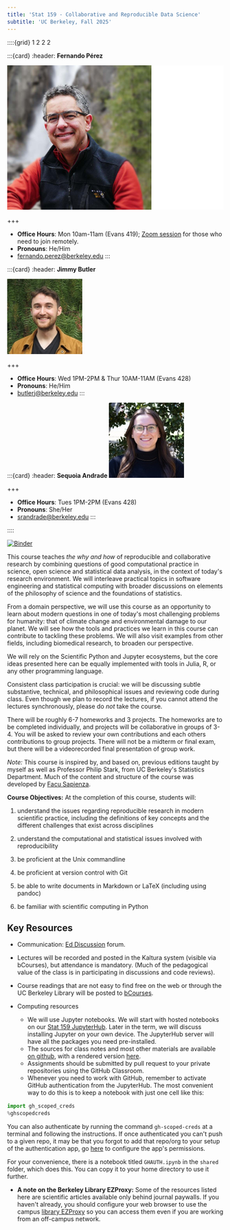 ```yaml
---
title: 'Stat 159 - Collaborative and Reproducible Data Science'
subtitle: 'UC Berkeley, Fall 2025'
---
```


::::{grid} 1 2 2 2

:::{card}
:header: **Fernando Pérez**

![Fernando Pérez](images/perez.png)

+++

* **Office Hours**: Mon 10am-11am (Evans 419); [Zoom session](https://berkeley.zoom.us/j/95027833312?pwd=c60W5ii4fypGD3TUo5GDo1aQL25xES.1) for those who need to join remotely.
* **Pronouns**: He/Him
* [fernando.perez@berkeley.edu](mailto:fernando.perez@berkeley.edu)
:::

:::{card}
:header: **Jimmy Butler**

![Jimmy Butler](images/butler.jpg)

+++

* **Office Hours**: Wed 1PM-2PM & Thur 10AM-11AM (Evans 428)
* **Pronouns**: He/Him
* [butlerj@berkeley.edu](mailto:butlerj@berkeley.edu)
:::

:::{card}
:header: **Sequoia Andrade**
![Sequoia Andrade](images/andrade.jpg)

+++

* **Office Hours**: Tues 1PM-2PM (Evans 428)
* **Pronouns**: She/Her
* [srandrade@berkeley.edu](mailto:srandrade@berkeley.edu)
:::

::::

[![Binder](https://mybinder.org/badge_logo.svg)](https://mybinder.org/v2/gh/UCB-stat-159-f25/site/HEAD)

This course teaches _the why and how_ of reproducible and collaborative research by combining questions of good computational practice in science, open science and statistical data analysis, in the context of today's research environment.  We will interleave practical topics in software engineering and statistical computing with broader discussions on elements of the
philosophy of science and the foundations of statistics.

From a domain perspective, we will use this course as an opportunity to learn about modern questions in one of today's most challenging problems for humanity: that of climate change and environmental damage to our planet. We will see how the tools and practices we learn in this course can contribute to tackling these problems.  We will also visit examples from other fields, including biomedical research, to broaden our perspective.

We will rely on the Scientific Python and Jupyter ecosystems, but the core ideas presented here can be equally implemented with tools in Julia, R, or any other programming language.

Consistent class participation is crucial: we will be discussing subtle substantive, technical, and philosophical issues and reviewing code during class. Even though we plan to record the lectures, if you cannot attend the lectures synchronously, please do *not* take the course.

There will be roughly 6-7 homeworks and 3 projects. The homeworks are to be completed individually, and projects will be collaborative in groups of 3-4. You will be asked to review your own contributions and each others contributions
to group projects.
There will not be a midterm or final exam, but there will be a videorecorded
final presentation of group work.

_Note:_ This course is inspired by, and based on, previous editions taught by myself as well as Professor Philip Stark, from UC Berkeley's Statistics Department. Much of the content and structure of the course was developed by [Facu Sapienza](https://statistics.berkeley.edu/people/facu-sapienza).

**Course Objectives:** At the completion of this course, students will:

1.  understand the issues regarding reproducible research in modern
    scientific practice, including the definitions of key concepts and
    the different challenges that exist across disciplines

2.  understand the computational and statistical issues involved with
    reproducibility

3.  be proficient at the Unix commandline

4.  be proficient at version control with Git

5.  be able to write documents in Markdown or LaTeX (including using
    pandoc)

6.  be familiar with scientific computing in Python

## Key Resources

+ Communication: [Ed Discussion](https://edstem.org/us/courses/84806/discussion) forum.

+ Lectures will be recorded and posted in the Kaltura system (visible via bCourses), but attendance is mandatory. (Much of the pedagogical value of the class is in participating in discussions and code reviews).

+ Course readings that are not easy to find free on the web or through the UC Berkeley Library will be posted to [bCourses](https://bcourses.berkeley.edu/).

+ Computing resources
    - We will use Jupyter notebooks. We will start with hosted notebooks on our [Stat 159 JupyterHub](https://stat159.datahub.berkeley.edu). Later in the term, we will discuss installing Jupyter on your own device. The JupyterHub server will have all the packages you need pre-installed.
    - The sources for class notes and most other materials are available [on github](https://github.com/UCB-stat-159-f25/site), with a rendered version [here](https://ucb-stat-159-f25.github.io/site).
    - Assignments should be submitted by pull request to your private repositories using the GitHub Classroom.
    - Whenever you need to work with GitHub, remember to activate GitHub authentication from the JupyterHub. The most convenient way to do this is to keep a notebook with just one cell like this:
    
```python
import gh_scoped_creds
%ghscopedcreds
```
    
You can also authenticate by running the command `gh-scoped-creds` at a terminal and following the instructions. If once authenticated you can't push to a given repo, it may be that you forgot to add that repo/org to your setup of the authentication app, go [here](https://github.com/apps/stat159-berkeley-datahub-access) to configure the app's permissions.

For your convenience, there is a notebook titled `GHAUTH.ipynb` in the `shared` folder, which does this. You can copy it to your home directory to use it further.

+ **A note on the Berkeley Library EZProxy:** Some of the resources listed here are scientific articles available only behind journal paywalls. If you haven't already, you should configure your web browser to use the campus [library EZProxy](https://guides.lib.berkeley.edu/ezproxy) so you can access them even if you are working from an off-campus network.
